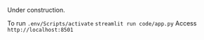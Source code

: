 Under construction.

To run
`.env/Scripts/activate`
`streamlit run code/app.py`
Access `http://localhost:8501`